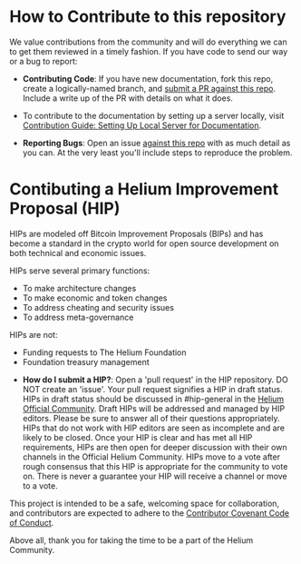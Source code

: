 # How to Contribute to this repository

We value contributions from the community and will do everything we can to get them reviewed in a
timely fashion. If you have code to send our way or a bug to report:

- **Contributing Code**: If you have new documentation, fork this repo, create a logically-named
  branch, and [submit a PR against this repo](https://github.com/helium/docs). Include a write up of
  the PR with details on what it does.

- To contribute to the documentation by setting up a server locally, visit [Contribution Guide:
  Setting Up Local Server for Documentation][local-server-guide].

- **Reporting Bugs**: Open an issue [against this repo](https://github.com/helium/docs/issues) with
  as much detail as you can. At the very least you'll include steps to reproduce the problem.

# Contibuting a Helium Improvement Proposal (HIP)

HIPs are modeled off Bitcoin Improvement Proposals (BIPs) and has become a standard in the crypto
world for open source development on both technical and economic issues.

HIPs serve several primary functions:

- To make architecture changes
- To make economic and token changes
- To address cheating and security issues
- To address meta-governance

HIPs are not:

- Funding requests to The Helium Foundation
- Foundation treasury management

* **How do I submit a HIP?**: Open a 'pull request' in the HIP repository. DO NOT create an 'issue'.
  Your pull request signifies a HIP in draft status. HIPs in draft status should be discussed in
  #hip-general in the [Helium Official Community](https://discord.gg/uTauMaJ2We). Draft HIPs will be
  addressed and managed by HIP editors. Please be sure to answer all of their questions
  appropriately. HIPs that do not work with HIP editors are seen as incomplete and are likely to be
  closed. Once your HIP is clear and has met all HIP requirements, HIPs are then open for deeper
  discussion with their own channels in the Official Helium Community. HIPs move to a vote after
  rough consensus that this HIP is appropriate for the community to vote on. There is never a
  guarantee your HIP will receive a channel or move to a vote.

This project is intended to be a safe, welcoming space for collaboration, and contributors are
expected to adhere to the [Contributor Covenant Code of Conduct](http://contributor-covenant.org/).

Above all, thank you for taking the time to be a part of the Helium Community.

[local-server-guide]: docs/home/faq/docs-installation.mdx
